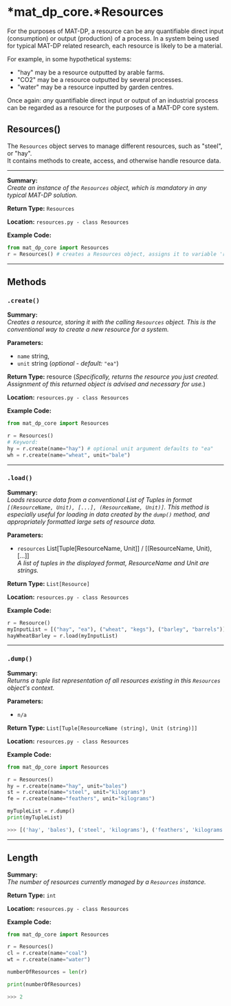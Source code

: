 # *mat_dp_core.***Resources**

For the purposes of MAT-DP, a resource can be any quantifiable direct input (consumption) or output (production) of a process. In a system being used for typical MAT-DP related research, each resource is likely to be a material.

For example, in some hypothetical systems:

- "hay" may be a resource outputted by arable farms.
- "CO2" may be a resource outputted by several processes.
- "water" may be a resource inputted by garden centres.

Once again: *any* quantifiable direct input or output of an industrial process can be regarded as a resource for the purposes of a MAT-DP core system.

## **Resources()**

The ```Resources``` object serves to manage different resources, such as "steel", or "hay".  
It contains methods to create, access, and otherwise handle resource data.

---

**Summary:**  
*Create an instance of the ```Resources``` object, which is mandatory in any typical MAT-DP solution.*

**Return Type:** ```Resources```

**Location:** ```resources.py - class Resources```

**Example Code:**  
```py
from mat_dp_core import Resources
r = Resources() # creates a Resources object, assigns it to variable 'r'
```

---
## **Methods**

### `.create()`

**Summary:**  
*Creates a resource, storing it with the calling ```Resources``` object. This is the conventional way to create a new resource for a system.*

**Parameters:**

* ```name``` string,
* ```unit``` string (*optional - default:* ```"ea"```)

**Return Type:** resource (*Specifically, returns the  resource you just created. Assignment of this returned object is advised and necessary for use.*)

**Location:** ```resources.py - class Resources```

**Example Code:**  
```py
from mat_dp_core import Resources

r = Resources()
# Keyword:
hy = r.create(name="hay") # optional unit argument defaults to "ea"
wh = r.create(name="wheat", unit="bale")
```

---

### `.load()`

**Summary:**  
*Loads resource data from a conventional List of Tuples in format ```[(ResourceName, Unit), [...], (ResourceName, Unit)]```. This method is especially useful for loading in data created by the ```dump()``` method, and appropriately formatted large sets of resource data.*

**Parameters:**

* ```resources``` List[Tuple[ResourceName, Unit]] / [(ResourceName, Unit), [...]]  
  *A list of tuples in the displayed format, ResourceName and Unit are strings.*

**Return Type:** ```List[Resource]```

**Location:** ```resources.py - class Resources```

**Example Code:**
```py
r = Resource()
myInputList = [("hay", "ea"), ("wheat", "kegs"), ("barley", "barrels")] # List of tuples containing the data we wish to load
hayWheatBarley = r.load(myInputList)
```

---

### `.dump()`

**Summary:**  
*Returns a tuple list representation of all resources existing in this ```Resources``` object's context.*

**Parameters:**

* ```n/a```

**Return Type:**  ```List[Tuple[ResourceName (string), Unit (string)]]```

**Location:** ```resources.py - class Resources```

**Example Code:**
```py
from mat_dp_core import Resources

r = Resources()
hy = r.create(name="hay", unit="bales")
st = r.create(name="steel", unit="kilograms")
fe = r.create(name="feathers", unit="kilograms")

myTupleList = r.dump()
print(myTupleList)

>>> [('hay', 'bales'), ('steel', 'kilograms'), ('feathers', 'kilograms')]
```

---

## **Length**

**Summary:**  
*The number of resources currently managed by a ```Resources``` instance.*

**Return Type:**  ```int```

**Location:** ```resources.py - class Resources```

**Example Code:**
```py
from mat_dp_core import Resources

r = Resources()
cl = r.create(name="coal")
wt = r.create(name="water")

numberOfResources = len(r)

print(numberOfResources)

>>> 2
```

<!--
---

### .\_\_getitem\_\_()

**Summary:**  
*Returns a resource corresponding to two search parameters. Not intended for end-users*

**Parameters:**

* ```index```
  *integer describing the position of the *

* ```name```
  *Description*

**Return Type:**  ```type```

**Location:** ```fil.py - class ClassName```

**Example Code:**
```
# Comment code
```

---
-->

<!--
### .method()

**Summary:**  
*Text*

**Parameters:**

* ```var```  
  *Description*

**Return Type:**  ```type```

**Location:** ```fil.py - class ClassName```

**Example Code:**
```
# Comment code
```

---


-->
<!-- Non-essential, covering more vital content first
## **Resource** Class (*Advanced*)

The ```Resource``` object is not intended for end-users.  
Nevertheless, advanced users may find some of its properties or methods useful. It is important not to instantiate the ```Resource``` object without using the ```Resources.create()``` method, otherwise the resource will be ignored. -->

